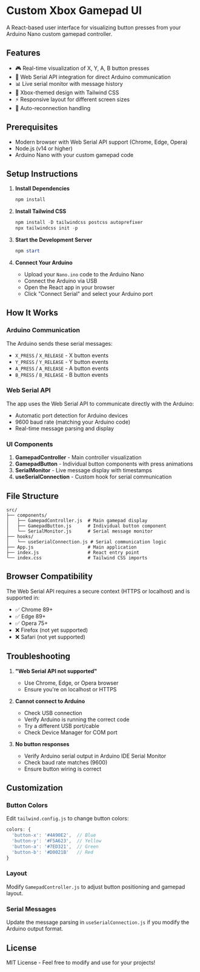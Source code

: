# Custom Xbox Gamepad UI

A React-based user interface for visualizing button presses from your Arduino Nano custom gamepad controller.

## Features

- 🎮 Real-time visualization of X, Y, A, B button presses
- 🔌 Web Serial API integration for direct Arduino communication
- 📊 Live serial monitor with message history
- 🎨 Xbox-themed design with Tailwind CSS
- ⚡ Responsive layout for different screen sizes
- 🔄 Auto-reconnection handling

## Prerequisites

- Modern browser with Web Serial API support (Chrome, Edge, Opera)
- Node.js (v14 or higher)
- Arduino Nano with your custom gamepad code

## Setup Instructions

1. **Install Dependencies**
   ```powershell
   npm install
   ```

2. **Install Tailwind CSS**
   ```powershell
   npm install -D tailwindcss postcss autoprefixer
   npx tailwindcss init -p
   ```

3. **Start the Development Server**
   ```powershell
   npm start
   ```

4. **Connect Your Arduino**
   - Upload your `Nano.ino` code to the Arduino Nano
   - Connect the Arduino via USB
   - Open the React app in your browser
   - Click "Connect Serial" and select your Arduino port

## How It Works

### Arduino Communication
The Arduino sends these serial messages:
- `X_PRESS` / `X_RELEASE` - X button events
- `Y_PRESS` / `Y_RELEASE` - Y button events  
- `A_PRESS` / `A_RELEASE` - A button events
- `B_PRESS` / `B_RELEASE` - B button events

### Web Serial API
The app uses the Web Serial API to communicate directly with the Arduino:
- Automatic port detection for Arduino devices
- 9600 baud rate (matching your Arduino code)
- Real-time message parsing and display

### UI Components

1. **GamepadController** - Main controller visualization
2. **GamepadButton** - Individual button components with press animations
3. **SerialMonitor** - Live message display with timestamps
4. **useSerialConnection** - Custom hook for serial communication

## File Structure

```
src/
├── components/
│   ├── GamepadController.js  # Main gamepad display
│   ├── GamepadButton.js      # Individual button component
│   └── SerialMonitor.js      # Serial message monitor
├── hooks/
│   └── useSerialConnection.js # Serial communication logic
├── App.js                    # Main application
├── index.js                  # React entry point
└── index.css                 # Tailwind CSS imports
```

## Browser Compatibility

The Web Serial API requires a secure context (HTTPS or localhost) and is supported in:
- ✅ Chrome 89+
- ✅ Edge 89+
- ✅ Opera 75+
- ❌ Firefox (not yet supported)
- ❌ Safari (not yet supported)

## Troubleshooting

1. **"Web Serial API not supported"**
   - Use Chrome, Edge, or Opera browser
   - Ensure you're on localhost or HTTPS

2. **Cannot connect to Arduino**
   - Check USB connection
   - Verify Arduino is running the correct code
   - Try a different USB port/cable
   - Check Device Manager for COM port

3. **No button responses**
   - Verify Arduino serial output in Arduino IDE Serial Monitor
   - Check baud rate matches (9600)
   - Ensure button wiring is correct

## Customization

### Button Colors
Edit `tailwind.config.js` to change button colors:
```js
colors: {
  'button-x': '#4A90E2',  // Blue
  'button-y': '#F5A623',  // Yellow
  'button-a': '#7ED321',  // Green
  'button-b': '#D0021B'   // Red
}
```

### Layout
Modify `GamepadController.js` to adjust button positioning and gamepad layout.

### Serial Messages
Update the message parsing in `useSerialConnection.js` if you modify the Arduino output format.

## License

MIT License - Feel free to modify and use for your projects!